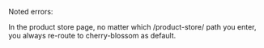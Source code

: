 Noted errors:

In the product store page, no matter which /product-store/ path you enter, you always re-route to cherry-blossom as default.
